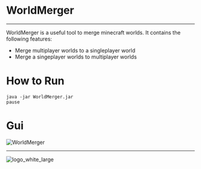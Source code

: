 # WorldMerger

---

WorldMerger is a useful tool to merge minecraft worlds. It contains the following features: 

- Merge multiplayer worlds to a singleplayer world
- Merge a singeplayer worlds to multiplayer worlds

# How to Run 

```
java -jar WorldMerger.jar
pause
```

# Gui

![WorldMerger](https://user-images.githubusercontent.com/80217114/159793450-e7a127aa-2418-4653-b0f3-4c525fe4cc8f.png)


---

![logo_white_large](https://user-images.githubusercontent.com/80217114/157707596-ddf31272-8360-4356-8ed6-405ce45e536c.png)
